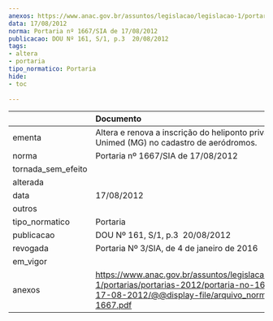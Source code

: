 ```yaml
---
anexos: https://www.anac.gov.br/assuntos/legislacao/legislacao-1/portarias/portarias-2012/portaria-no-1667-sia-de-17-08-2012/@@display-file/arquivo_norma/PA2012-1667.pdf
data: 17/08/2012
norma: Portaria nº 1667/SIA de 17/08/2012
publicacao: DOU Nº 161, S/1, p.3  20/08/2012
tags:
- altera
- portaria
tipo_normatico: Portaria
hide: 
- toc 
 
---
```


|                    | Documento                                                                                                                                                         |
|:-------------------|:------------------------------------------------------------------------------------------------------------------------------------------------------------------|
| ementa             | Altera e renova a inscrição do heliponto privado Hospital Unimed (MG) no cadastro de aeródromos.                                                                  |
| norma              | Portaria nº 1667/SIA de 17/08/2012                                                                                                                                |
| tornada_sem_efeito |                                                                                                                                                                   |
| alterada           |                                                                                                                                                                   |
| data               | 17/08/2012                                                                                                                                                        |
| outros             |                                                                                                                                                                   |
| tipo_normatico     | Portaria                                                                                                                                                          |
| publicacao         | DOU Nº 161, S/1, p.3  20/08/2012                                                                                                                                  |
| revogada           | Portaria Nº 3/SIA, de 4 de janeiro de 2016                                                                                                                        |
| em_vigor           |                                                                                                                                                                   |
| anexos             | https://www.anac.gov.br/assuntos/legislacao/legislacao-1/portarias/portarias-2012/portaria-no-1667-sia-de-17-08-2012/@@display-file/arquivo_norma/PA2012-1667.pdf |